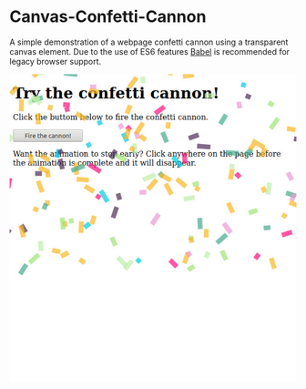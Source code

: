 # Canvas-Confetti-Cannon

A simple demonstration of a webpage confetti cannon using a transparent canvas element. Due to the use of ES6 features [Babel](https://babeljs.io/) is recommended for legacy browser support.

![screenshot of confetti cannon](confettiScreenshot.jpg)

